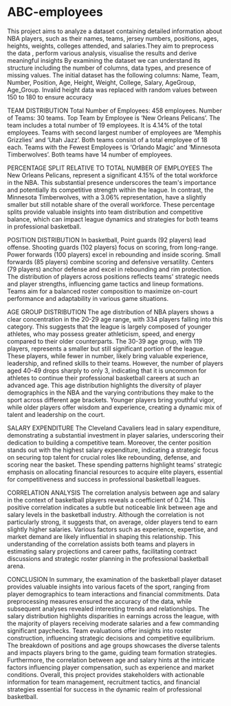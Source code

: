 # ABC-employees
This project aims to analyze a dataset containing detailed information about NBA players, such as their names, teams, jersey numbers, positions, ages, heights, weights, colleges attended, and salaries.They aim to preprocess the data , perform various analysis, visualise the results and derive meaningful insights
By examining the dataset we can understand its structure including the number of columns, data types, and presence of missing values. The initial dataset has the following columns: Name, Team, Number, Position, Age, Height, Weight, College, Salary, AgeGroup, Age_Group.
Invalid height data was replaced with random values between 150 to 180 to ensure accuracy

TEAM DISTRIBUTION
Total Number of Employees: 458 employees. Number of Teams: 30 teams. Top Team by Employee is ‘New Orleans Pelicans’. The team includes a total number of 19 employees. It is 4.14% of the total employees. Teams with second largest number of employees are ‘Memphis Grizzlies’ and ‘Utah Jazz’. Both teams consist of a total employee of 18 each. Teams with the Fewest Employees is ‘Orlando Magic’ and ‘Minnesota Timberwolves’. Both teams have 14 number of employees.

PERCENTAGE SPLIT RELATIVE TO TOTAL NUMBER OF EMPLOYEES
The New Orleans Pelicans,  represent a significant 4.15% of the total workforce in the NBA. This substantial presence underscores the team's importance and potentially its competitive strength within the league. In contrast, the Minnesota Timberwolves, with a 3.06% representation, have a slightly smaller but still notable share of the overall workforce. These percentage splits provide valuable insights into team distribution and competitive balance, which can impact league dynamics and strategies for both teams in professional basketball.

POSITION DISTRIBUTION
In basketball,  Point guards (92 players) lead offense. Shooting guards (102 players) focus on scoring,  from long-range. Power forwards (100 players) excel in rebounding and inside scoring. Small forwards (85 players) combine scoring and defensive versatility. Centers (79 players) anchor defense and excel in rebounding and rim protection. The distribution of players across positions reflects teams' strategic needs and player strengths, influencing game tactics and lineup formations. Teams aim for a balanced roster composition to maximize on-court performance and adaptability in various game situations.

AGE GROUP DISTRIBUTION
The age distribution of NBA players shows a clear concentration in the 20-29 age range, with 334 players falling into this category. This suggests that the league is largely composed of younger athletes, who may possess greater athleticism, speed, and energy compared to their older counterparts. The 30-39 age group, with 119 players, represents a smaller but still significant portion of the league. These players, while fewer in number, likely bring valuable experience, leadership, and refined skills to their teams.
However, the number of players aged 40-49 drops sharply to only 3, indicating that it is uncommon for athletes to continue their professional basketball careers at such an advanced age. This age distribution highlights the diversity of player demographics in the NBA and the varying contributions they make to the sport across different age brackets. Younger players bring youthful vigor, while older players offer wisdom and experience, creating a dynamic mix of talent and leadership on the court.

SALARY EXPENDITURE
The Cleveland Cavaliers lead in salary expenditure, demonstrating a substantial investment in player salaries, underscoring their dedication to building a competitive team. Moreover, the center position stands out with the highest salary expenditure, indicating a strategic focus on securing top talent for crucial roles like rebounding, defense, and scoring near the basket. These spending patterns highlight teams' strategic emphasis on allocating financial resources to acquire elite players, essential for competitiveness and success in professional basketball leagues.

CORRELATION ANALYSIS
The correlation analysis between age and salary in the context of basketball players reveals a coefficient of 0.214. This positive correlation indicates a subtle but noticeable link between age and salary levels in the basketball industry. Although the correlation is not particularly strong, it suggests that, on average, older players tend to earn slightly higher salaries. Various factors such as experience, expertise, and market demand are likely influential in shaping this relationship. This understanding of the correlation assists both teams and players in estimating salary projections and career paths, facilitating contract discussions and strategic roster planning in the professional basketball arena.

CONCLUSION
In summary, the examination of the basketball player dataset provides valuable insights into various facets of the sport, ranging from player demographics to team interactions and financial commitments. Data preprocessing measures ensured the accuracy of the data, while subsequent analyses revealed interesting trends and relationships. The salary distribution highlights disparities in earnings across the league, with the majority of players receiving moderate salaries and a few commanding significant paychecks. Team evaluations offer insights into roster construction, influencing strategic decisions and competitive equilibrium. The breakdown of positions and age groups showcases the diverse talents and impacts players bring to the game, guiding team formation strategies. Furthermore, the correlation between age and salary hints at the intricate factors influencing player compensation, such as experience and market conditions. Overall, this project provides stakeholders with actionable information for team management, recruitment tactics, and financial strategies essential for success in the dynamic realm of professional basketball.
